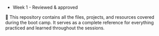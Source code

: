 * Week 1 - Reviewed & approved
  
📂 This repository contains all the files, projects, and resources covered during the boot camp. It serves as a complete reference for everything practiced and learned throughout the sessions.

